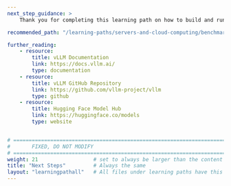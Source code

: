 ```yaml
---
next_step_guidance: >
    Thank you for completing this learning path on how to build and run vLLM on Arm servers. You might be interested in learning how to further optimize and benchmark LLM performance on Arm-based platforms.

recommended_path: "/learning-paths/servers-and-cloud-computing/benchmark-nlp/"

further_reading:
    - resource:
        title: vLLM Documentation
        link: https://docs.vllm.ai/
        type: documentation
    - resource:
        title: vLLM GitHub Repository
        link: https://github.com/vllm-project/vllm
        type: github
    - resource:
        title: Hugging Face Model Hub
        link: https://huggingface.co/models
        type: website


# ================================================================================
#       FIXED, DO NOT MODIFY
# ================================================================================
weight: 21                  # set to always be larger than the content in this path, and one more than 'review'
title: "Next Steps"         # Always the same
layout: "learningpathall"   # All files under learning paths have this same wrapper
---
```

